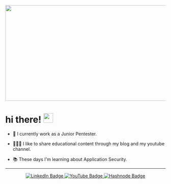 <div align="center">
  <img src="https://i.giphy.com/media/v1.Y2lkPTc5MGI3NjExeWRnNWo4cnFhc2pkM29ibHJscndoMzd4Z3UybGMycHN4dzN2ZGh4MiZlcD12MV9pbnRlcm5hbF9naWZfYnlfaWQmY3Q9Zw/pVGsAWjzvXcZW4ZBTE/giphy.gif" width="600px" height="300px" />
</div>

<h1>
    hi there!
    <img src="https://media.giphy.com/media/hvRJCLFzcasrR4ia7z/giphy.gif" width="30px"/>
</h1>

- 🔭 I currently work as a Junior Pentester.

- 🧑🏻‍🏫 I like to share educational content through my blog and my youtube channel.

- 📚 These days I'm learning about Application Security.

---
<p align="center">
  <a href="https://www.linkedin.com/in/b1d0ws/">
    <img src="https://img.shields.io/badge/LinkedIn-0077B5?style=for-the-badge&logo=linkedin&logoColor=white" alt="LinkedIn Badge"/>
  </a>
  <a href="https://www.youtube.com/@b1d0ws">
    <img src="https://img.shields.io/badge/YouTube-FF0000?style=for-the-badge&logo=youtube&logoColor=white" alt="YouTube Badge"/>
  </a>
  <a href="https://b1d0ws.hashnode.dev/">
    <img src="https://img.shields.io/badge/Hashnode-2962FF?style=for-the-badge&logo=hashnode&logoColor=white" alt="Hashnode Badge"/>
  </a>
</p>
